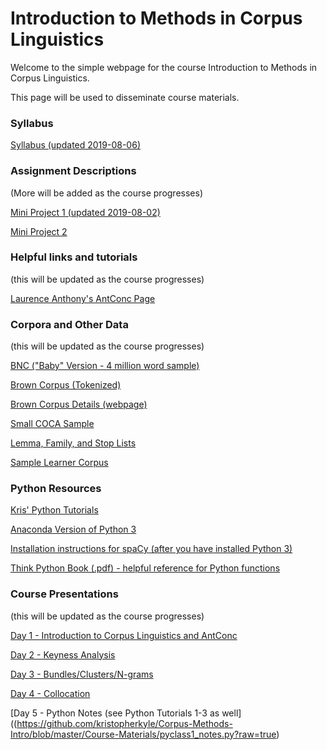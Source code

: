 # Introduction to Methods in Corpus Linguistics

Welcome to the simple webpage for the course Introduction to Methods in Corpus Linguistics.

This page will be used to disseminate course materials.

### Syllabus
[Syllabus (updated 2019-08-06)](https://github.com/kristopherkyle/Corpus-Methods-Intro/blob/master/Course-Materials/_Introduction%20to%20Methods%20in%20Corpus%20Linguistics_2019_08_06.docx?raw=true)

### Assignment Descriptions 
(More will be added as the course progresses)

[Mini Project 1 (updated 2019-08-02)](https://github.com/kristopherkyle/Corpus-Methods-Intro/blob/master/Course-Materials/Mini%20Project%201_2019_08_02.docx?raw=true)

[Mini Project 2](https://github.com/kristopherkyle/Corpus-Methods-Intro/blob/master/Course-Materials/Mini%20Project%202.docx?raw=true)

### Helpful links and tutorials
(this will be updated as the course progresses)

[Laurence Anthony's AntConc Page](https://www.laurenceanthony.net/software/antconc/)

### Corpora and Other Data
(this will be updated as the course progresses)

<a href="http://ota.ox.ac.uk/desc/2553" target="_blank">BNC ("Baby" Version - 4 million word sample)</a>

[Brown Corpus (Tokenized)](https://github.com/kristopherkyle/Corpus-Methods-Intro/blob/master/Course-Materials/Brown_tokenized.zip?raw=true)

<a href="https://www1.essex.ac.uk/linguistics/external/clmt/w3c/corpus_ling/content/corpora/list/private/brown/brown.html" target="_blank">Brown Corpus Details (webpage)</a>

[Small COCA Sample](https://github.com/kristopherkyle/Corpus-Methods-Intro/blob/master/Course-Materials/COCA_sample_text.zip?raw=true)

[Lemma, Family, and Stop Lists](https://github.com/kristopherkyle/Corpus-Methods-Intro/blob/master/Course-Materials/ant_conc_lists.zip?raw=true)

[Sample Learner Corpus](https://github.com/kristopherkyle/Corpus-Methods-Intro/blob/master/Course-Materials/small_sample.zip?raw=true)

### Python Resources

[Kris' Python Tutorials](py_index.md)

<a href="https://www.anaconda.com/distribution/#download-section" target="_blank">Anaconda Version of Python 3</a>

<a href="https://spacy.io/usage" target="_blank">Installation instructions for spaCy (after you have installed Python 3)</a>

[Think Python Book (.pdf) - helpful reference for Python functions](https://github.com/kristopherkyle/Corpus-Methods-Intro/blob/master/Course-Materials/thinkpython.pdf?raw=true)

### Course Presentations
(this will be updated as the course progresses)

[Day 1 - Introduction to Corpus Linguistics and AntConc](https://github.com/kristopherkyle/Corpus-Methods-Intro/blob/master/Course-Materials/Corpus_Methods_Day_1.pdf?raw=true)

[Day 2 - Keyness Analysis](https://github.com/kristopherkyle/Corpus-Methods-Intro/blob/master/Course-Materials/Corpus_Methods_Day_2.pdf?raw=true)

[Day 3 - Bundles/Clusters/N-grams](https://github.com/kristopherkyle/Corpus-Methods-Intro/blob/master/Course-Materials/Corpus_Methods_Day_3.pdf?raw=true)

[Day 4 - Collocation ](https://github.com/kristopherkyle/Corpus-Methods-Intro/blob/master/Course-Materials/Corpus_Methods_Day_4.pdf?raw=true)

[Day 5 - Python Notes (see Python Tutorials 1-3 as well]((https://github.com/kristopherkyle/Corpus-Methods-Intro/blob/master/Course-Materials/pyclass1_notes.py?raw=true)
